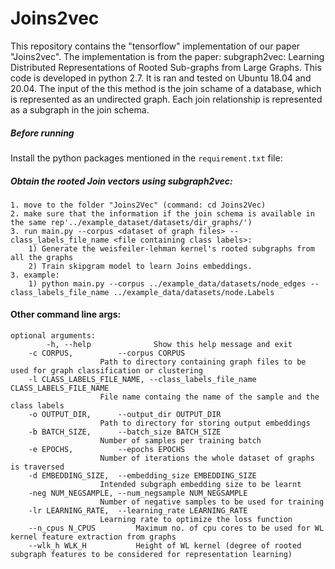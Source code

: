 # Joins2vec

This repository contains the "tensorflow" implementation of our paper "Joins2vec". The implementation is from the paper: subgraph2vec: Learning Distributed Representations of Rooted Sub-graphs from Large Graphs.
This code is developed in python 2.7. It is ran and tested on Ubuntu 18.04 and 20.04.
The input of the this method is the join schame of a database, which is represented as an undirected graph.
Each join relationship is represented as a subgraph in the join schema.

##### Before running
Install the python packages mentioned in the `requirement.txt` file:


#####  Obtain the rooted Join vectors using subgraph2vec:
	1. move to the folder "Joins2Vec" (command: cd Joins2Vec)
	2. make sure that the information if the join schema is available in the same rep'../example_dataset/datasets/dir_graphs/')
	3. run main.py --corpus <dataset of graph files> --class_labels_file_name <file containing class labels>:
		1) Generate the weisfeiler-lehman kernel's rooted subgraphs from all the graphs 
		2) Train skipgram model to learn Joins embeddings. 
	3. example: 
		1) python main.py --corpus ../example_data/datasets/node_edges --class_labels_file_name ../example_data/datasets/node.Labels
	

#### Other command line args:
	optional arguments:
	        -h, --help              Show this help message and exit
		-c CORPUS,          --corpus CORPUS
				        Path to directory containing graph files to be used for graph classification or clustering
		-l CLASS_LABELS_FILE_NAME, --class_labels_file_name CLASS_LABELS_FILE_NAME
				        File name containg the name of the sample and the class labels
		-o OUTPUT_DIR,      --output_dir OUTPUT_DIR
				        Path to directory for storing output embeddings
		-b BATCH_SIZE,      --batch_size BATCH_SIZE
				        Number of samples per training batch
		-e EPOCHS,          --epochs EPOCHS
				        Number of iterations the whole dataset of graphs is traversed
		-d EMBEDDING_SIZE,  --embedding_size EMBEDDING_SIZE
				        Intended subgraph embedding size to be learnt
		-neg NUM_NEGSAMPLE, --num_negsample NUM_NEGSAMPLE
				        Number of negative samples to be used for training
		-lr LEARNING_RATE,  --learning_rate LEARNING_RATE
				        Learning rate to optimize the loss function
		--n_cpus N_CPUS         Maximum no. of cpu cores to be used for WL kernel feature extraction from graphs
		--wlk_h WLK_H           Height of WL kernel (degree of rooted subgraph features to be considered for representation learning)
